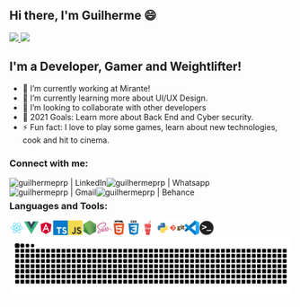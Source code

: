 ## Hi there, I'm Guilherme 😄

<div>
  <a href="https://github.com/guilhermeprp">
  <img height="180px" src="https://github-readme-stats.vercel.app/api?username=guilhermeprp&show_icons=true&theme=dark"/>
  <img height="180px" src="https://github-readme-stats.vercel.app/api/top-langs/?username=guilhermeprp&layout=compact&show_icons=true&theme=dark"/>
  </a>
</div>




## I'm a Developer, Gamer and Weightlifter!

- 🔭 I’m currently working at Mirante!
- 🌱 I’m currently learning more about UI/UX Design.
- 👯 I’m looking to collaborate with other developers
- 🥅 2021 Goals: Learn more about Back End and Cyber security. 
- ⚡ Fun fact: I love to play some games, learn about new technologies, cook and hit to cinema.

### Connect with me:


<a href="https://linkedin.com/in/guilherme-pimenta-980b65169" target="_blank">
  <img align="left" alt="guilhermeprp | LinkedIn" src="https://img.shields.io/badge/-LinkedIn-%230077B5?style=for-the-badge&logo=linkedin&logoColor=white" target="_blank"/>
</a>

<a href="https://api.whatsapp.com/send?phone=5561993630160&text=Olá%20Guilherme.%20" target="_blank">
  <img align="left" alt="guilhermeprp | Whatsapp" src="https://img.shields.io/badge/WhatsApp-25D366?style=for-the-badge&logo=whatsapp&logoColor=white" target="_blank"/>
</a>

<a href="mailto:guipimenta.224@gmail.com" target="_blank">
  <img align="left" alt="guilhermeprp | Gmail" src="https://img.shields.io/badge/Gmail-D14836?style=for-the-badge&logo=gmail&logoColor=white" target="_blank"/>
</a>

<a href="https://www.behance.net/guilherrodrigu57" target="_blank">
  <img align="left" alt="guilhermeprp | Behance" src="https://img.shields.io/badge/Behance-0054F7?style=for-the-badge&logo=behance&logoColor=white" target="_blank"/>
</a>

<br />

### Languages and Tools:

<img align="left" alt="React" width="26px" src="https://raw.githubusercontent.com/github/explore/80688e429a7d4ef2fca1e82350fe8e3517d3494d/topics/react/react.png" />
<img align="left" alt="Vue" width="26px" src="https://raw.githubusercontent.com/github/explore/80688e429a7d4ef2fca1e82350fe8e3517d3494d/topics/vue/vue.png" />
<img align="left" alt="Angular" width="26px" src="https://raw.githubusercontent.com/github/explore/80688e429a7d4ef2fca1e82350fe8e3517d3494d/topics/angular/angular.png" />
<img align="left" alt="TypeScript" width="26px" src="https://raw.githubusercontent.com/github/explore/80688e429a7d4ef2fca1e82350fe8e3517d3494d/topics/typescript/typescript.png" />
<img align="left" alt="JavaScript" width="26px" src="https://raw.githubusercontent.com/github/explore/80688e429a7d4ef2fca1e82350fe8e3517d3494d/topics/javascript/javascript.png" />
<img align="left" alt="Node.js" width="26px" src="https://raw.githubusercontent.com/github/explore/80688e429a7d4ef2fca1e82350fe8e3517d3494d/topics/nodejs/nodejs.png" />
<img align="left" alt="Sass" width="26px" src="https://raw.githubusercontent.com/github/explore/80688e429a7d4ef2fca1e82350fe8e3517d3494d/topics/sass/sass.png" />
<img align="left" alt="HTML5" width="26px" src="https://raw.githubusercontent.com/github/explore/80688e429a7d4ef2fca1e82350fe8e3517d3494d/topics/html/html.png" />
<img align="left" alt="CSS3" width="26px" src="https://raw.githubusercontent.com/github/explore/80688e429a7d4ef2fca1e82350fe8e3517d3494d/topics/css/css.png" />
<img align="left" alt="Gulp" width="26px" src="https://raw.githubusercontent.com/github/explore/80688e429a7d4ef2fca1e82350fe8e3517d3494d/topics/gulp/gulp.png" />
<img align="left" alt="Python" width="26px" src="https://raw.githubusercontent.com/github/explore/80688e429a7d4ef2fca1e82350fe8e3517d3494d/topics/python/python.png" />
<img align="left" alt="Git" width="26px" src="https://raw.githubusercontent.com/github/explore/80688e429a7d4ef2fca1e82350fe8e3517d3494d/topics/git/git.png" />
<img align="left" alt="Visual Studio Code" width="26px" src="https://raw.githubusercontent.com/github/explore/80688e429a7d4ef2fca1e82350fe8e3517d3494d/topics/visual-studio-code/visual-studio-code.png" />
<img align="left" alt="Terminal" width="26px" src="https://raw.githubusercontent.com/github/explore/80688e429a7d4ef2fca1e82350fe8e3517d3494d/topics/terminal/terminal.png" />

<br />

![Snake animation](https://github.com/guilhermeprp/guilhermeprp/blob/output/github-contribution-grid-snake.svg)
